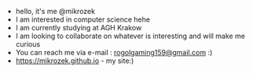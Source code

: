 - hello, it's me @mikrozek
- I am interested in computer science hehe
- I am currently studying at AGH Krakow
- I am looking to collaborate on whatever is interesting and will make me curious
- You can reach me via e-mail : rogolgaming159@gmail.com :)
- https://mikrozek.github.io - my site:)

<!---
mikrozek/mikrozek is a ✨ special ✨ repository because its `README.md` (this file) appears on your GitHub profile.
You can click the Preview link to take a look at your changes.
--->
